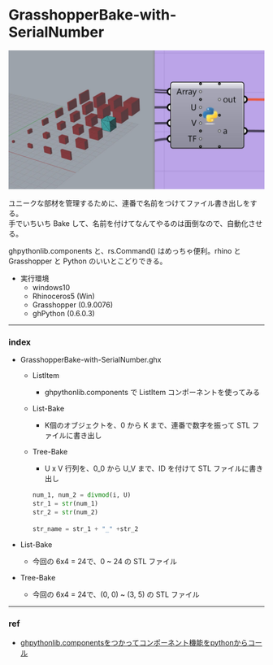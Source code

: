# GrasshopperBake-with-SerialNumber  

![photo](GrasshopperBake-with-SerialNumber.jpg)

ユニークな部材を管理するために、連番で名前をつけてファイル書き出しをする。  
手でいちいち Bake して、名前を付けてなんてやるのは面倒なので、自動化させる。  

ghpythonlib.components と、rs.Command() はめっちゃ便利。rhino と Grasshopper と Python のいいとこどりできる。  

- 実行環境    
  - windows10  
  - Rhinoceros5 (Win)  
  - Grasshopper (0.9.0076)  
  - ghPython (0.6.0.3)  


---  

### index

- GrasshopperBake-with-SerialNumber.ghx  

  - ListItem  
    - ghpythonlib.components で ListItem コンポーネントを使ってみる  

  - List-Bake   
    - K個のオブジェクトを、0 から K まで、連番で数字を振って STL ファイルに書き出し  


  - Tree-Bake  
    - U x V 行列を、0_0 から U_V まで、ID を付けて STL ファイルに書き出し  

    ```Python
    num_1, num_2 = divmod(i, U)
    str_1 = str(num_1)
    str_2 = str(num_2)

    str_name = str_1 + "_" +str_2
    ```

- List-Bake   
  - 今回の 6x4 = 24で、0 ~ 24 の STL ファイル   

- Tree-Bake  
  - 今回の 6x4 = 24で、(0, 0) ~ (3, 5) の STL ファイル   


---

### ref  

- [ghpythonlib.componentsをつかってコンポーネント機能をpythonからコール](http://am.d-xx.com/2015/06/04/ghpythonlib-components%E3%82%92%E3%81%A4%E3%81%8B%E3%81%A3%E3%81%A6%E3%82%B3%E3%83%B3%E3%83%9D%E3%83%BC%E3%83%8D%E3%83%B3%E3%83%88%E6%A9%9F%E8%83%BD%E3%82%92python%E3%81%8B%E3%82%89%E3%82%B3%E3%83%BC/)  
